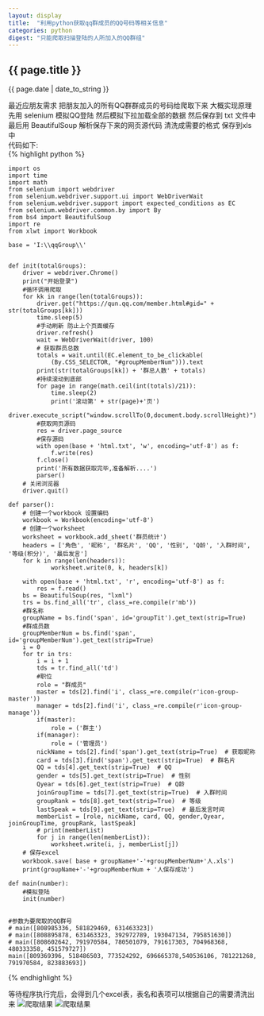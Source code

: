 ```yaml
---
layout: display
title:  "利用python获取qq群成员的QQ号码等相关信息"
categories: python
digest: "只能爬取扫描登陆的人所加入的QQ群组"
---
```

<h2>{{ page.title }}</h2>
<p>{{ page.date | date_to_string }}</p>

最近应朋友需求 把朋友加入的所有QQ群群成员的号码给爬取下来 大概实现原理先用 selenium 模拟QQ登陆 然后模拟下拉加载全部的数据 然后保存到 txt 文件中 最后用 BeautifulSoup 解析保存下来的网页源代码 清洗成需要的格式 保存到xls中  
代码如下:  
{% highlight python %}

    import os
    import time
    import math
    from selenium import webdriver
    from selenium.webdriver.support.ui import WebDriverWait
    from selenium.webdriver.support import expected_conditions as EC
    from selenium.webdriver.common.by import By
    from bs4 import BeautifulSoup
    import re
    from xlwt import Workbook

    base = 'I:\\qqGroup\\'


    def init(totalGroups):
        driver = webdriver.Chrome()
        print("开始登录")
        #循环调用爬取
        for kk in range(len(totalGroups)):
            driver.get("https://qun.qq.com/member.html#gid=" + str(totalGroups[kk]))
            time.sleep(5)
            #手动刷新 防止上个页面缓存
            driver.refresh()
            wait = WebDriverWait(driver, 100)
            # 获取群员总数
            totals = wait.until(EC.element_to_be_clickable(
                (By.CSS_SELECTOR, "#groupMemberNum"))).text
            print(str(totalGroups[kk]) + '群总人数' + totals)
            #持续滚动到底部
            for page in range(math.ceil(int(totals)/21)):
                time.sleep(2)
                print('滚动第' + str(page)+'页')
                driver.execute_script("window.scrollTo(0,document.body.scrollHeight)")
            #获取网页源码
            res = driver.page_source
            #保存源码
            with open(base + 'html.txt', 'w', encoding='utf-8') as f:
                f.write(res)
            f.close()
            print('所有数据获取完毕,准备解析....')
            parser()
        # 关闭浏览器
        driver.quit()

    def parser():
        # 创建一个workbook 设置编码
        workbook = Workbook(encoding='utf-8')
        # 创建一个worksheet
        worksheet = workbook.add_sheet('群员统计')
        headers = ['角色', '昵称', '群名片', 'QQ', '性别', 'Q龄', '入群时间', '等级(积分)', '最后发言']
        for k in range(len(headers)):
                worksheet.write(0, k, headers[k])
        
        with open(base + 'html.txt', 'r', encoding='utf-8') as f:
            res = f.read()
        bs = BeautifulSoup(res, "lxml")
        trs = bs.find_all('tr', class_=re.compile(r'mb'))
        #群名称
        groupName = bs.find('span', id='groupTit').get_text(strip=True)
        #群成员数
        groupMemberNum = bs.find('span', id='groupMemberNum').get_text(strip=True)
        i = 0
        for tr in trs:
            i = i + 1
            tds = tr.find_all('td')
            #职位
            role = "群成员"
            master = tds[2].find('i', class_=re.compile(r'icon-group-master'))
            manager = tds[2].find('i', class_=re.compile(r'icon-group-manage'))
            if(master):
                role = ('群主')
            if(manager):
                role = ('管理员')
            nickName = tds[2].find('span').get_text(strip=True)  # 获取昵称
            card = tds[3].find('span').get_text(strip=True)  # 群名片
            QQ = tds[4].get_text(strip=True)  # QQ
            gender = tds[5].get_text(strip=True)  # 性别
            Qyear = tds[6].get_text(strip=True)  # Q龄
            joinGroupTime = tds[7].get_text(strip=True)  # 入群时间
            groupRank = tds[8].get_text(strip=True)  # 等级
            lastSpeak = tds[9].get_text(strip=True)  # 最后发言时间
            memberList = [role, nickName, card, QQ, gender,Qyear, joinGroupTime, groupRank, lastSpeak]
            # print(memberList)
            for j in range(len(memberList)):
                worksheet.write(i, j, memberList[j])
        # 保存excel
        workbook.save( base + groupName+'-'+groupMemberNum+'人.xls')
        print(groupName+'-'+groupMemberNum + '人保存成功')

    def main(number):
        #模拟登陆
        init(number)


    #参数为要爬取的QQ群号
    # main([808985336, 581829469, 631463323])
    # main([808895878, 631463323, 392972789, 193047134, 795851630])
    # main([808602642, 791970584, 780501079, 791617303, 704968368, 480333358, 451579727])
    main([809369396, 518486503, 773524292, 696665378,540536106, 781221268, 791970584, 823883693])

{% endhighlight %}

等待程序执行完后，会得到几个excel表，表名和表项可以根据自己的需要清洗出来
![爬取结果]({{"images/work/py_excel.jpeg"|absolute_url}})
![爬取结果]({{"images/work/py_excel1.jpeg"|absolute_url}})